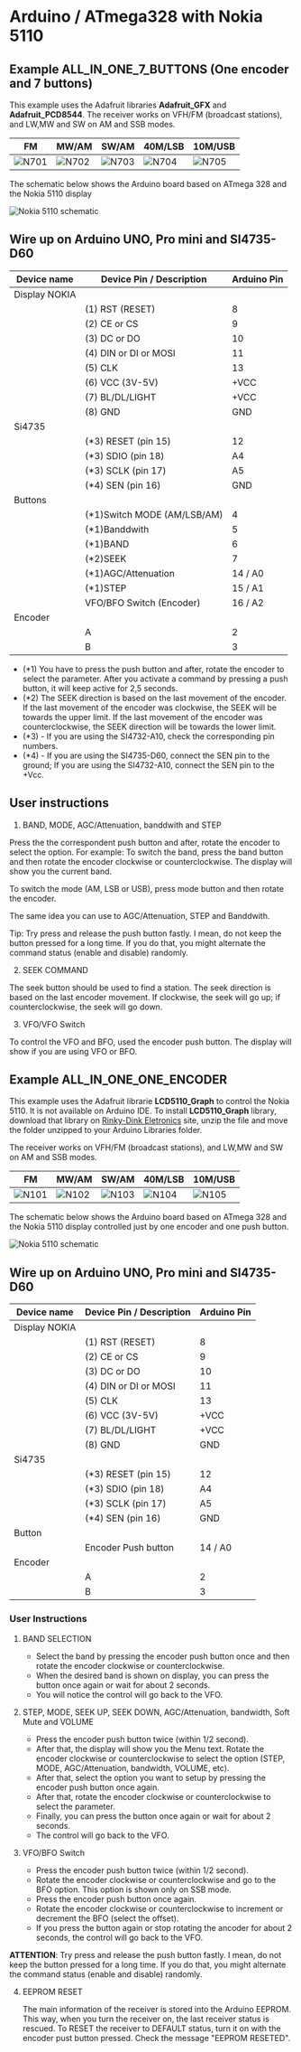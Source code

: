 # Arduino / ATmega328 with Nokia 5110



## Example ALL_IN_ONE_7_BUTTONS (One encoder and 7 buttons) 


This example uses the Adafruit libraries __Adafruit_GFX__ and __Adafruit_PCD8544__. 
The receiver works on VFH/FM (broadcast stations), and  LW,MW and SW on AM and SSB modes.

| FM | MW/AM | SW/AM | 40M/LSB | 10M/USB |
| -- | ----- | ----- | ------- | ------- |
| ![N701](../../extras/images/N7_01.png) | ![N702](../../extras/images/N7_02.png) | ![N703](../../extras/images/N7_03.png) | ![N704](../../extras/images/N7_04.png) | ![N705](../../extras/images/N7_05.png) |  



The schematic below shows the Arduino board based on ATmega 328 and the Nokia 5110 display

![Nokia 5110 schematic](../../extras/images/schematic_basic_Nokia5110.png)


## Wire up on Arduino UNO, Pro mini and SI4735-D60


| Device name               | Device Pin / Description      |  Arduino Pin  |
| ----------------          | ----------------------------- | ------------  |
| Display NOKIA             |                               |               |
|                           | (1) RST (RESET)               |     8         |
|                           | (2) CE or CS                  |     9         |
|                           | (3) DC or DO                  |    10         |
|                           | (4) DIN or DI or MOSI         |    11         |
|                           | (5) CLK                       |    13         |
|                           | (6) VCC  (3V-5V)              |    +VCC       |
|                           | (7) BL/DL/LIGHT               |    +VCC       |
|                           | (8) GND                       |    GND        |
|     Si4735                |                               |               |
|                           | (*3) RESET (pin 15)           |     12        |
|                           | (*3) SDIO (pin 18)            |     A4        |
|                           | (*3) SCLK (pin 17)            |     A5        |
|                           | (*4) SEN (pin 16)             |    GND        |
|     Buttons               |                               |               |
|                           | (*1)Switch MODE (AM/LSB/AM)   |      4        |
|                           | (*1)Banddwith                 |      5        |
|                           | (*1)BAND                      |      6        |
|                           | (*2)SEEK                      |      7        |
|                           | (*1)AGC/Attenuation           |     14 / A0   |
|                           | (*1)STEP                      |     15 / A1   |
|                           | VFO/BFO Switch (Encoder)      |     16 / A2   |
|    Encoder                |                               |               |
|                           | A                             |       2       |
|                           | B                             |       3       |

* (*1) You have to press the push button and after, rotate the encoder to select the parameter.      After you activate a command by pressing a push button, it will keep active for 2,5 seconds.
* (*2) The SEEK direction is based on the last movement of the encoder. If the last movement of       the encoder was clockwise, the SEEK will be towards the upper limit. If the last movement of       the encoder was counterclockwise, the SEEK direction will be towards the lower limit.
* (*3) - If you are using the SI4732-A10, check the corresponding pin numbers.
* (*4) - If you are using the SI4735-D60, connect the SEN pin to the ground; If you are using the SI4732-A10, connect the SEN pin to the +Vcc.



## User instructions 


1. BAND, MODE, AGC/Attenuation, banddwith and STEP

Press the the correspondent push button and after, rotate the encoder to select the option. For example: 
To switch the band, press the band button and then rotate the encoder clockwise or counterclockwise. 
The display will show you the current band. 

To switch the mode (AM, LSB or USB), press mode button and then rotate the encoder.

The same idea you can use to AGC/Attenuation, STEP and Banddwith.

Tip: Try press and release the push button fastly. I mean, do not keep the button pressed for a long time. 
     If you do that, you might alternate the command status (enable and disable) randomly. 


2. SEEK COMMAND

The seek button should be used to find a station. The seek direction is based on the last encoder movement.
If clockwise, the seek will go up; if counterclockwise, the seek will go down.


3. VFO/VFO Switch 

To control the VFO and BFO, used the encoder push button. The display will show if you are using VFO or BFO.



## Example ALL_IN_ONE_ONE_ENCODER 

This example uses the Adafruit librarie __LCD5110_Graph__ to control the Nokia 5110. 
It is not available on Arduino IDE. To install __LCD5110_Graph__ library, download that library on [Rinky-Dink Eletronics](http://www.rinkydinkelectronics.com/library.php?id=47) site, unzip the file and move the folder unzipped to your Arduino Libraries folder. 


The receiver works on VFH/FM (broadcast stations), and  LW,MW and SW on AM and SSB modes.

| FM | MW/AM | SW/AM | 40M/LSB | 10M/USB |
| -- | ----- | ----- | ------- | ------- |
| ![N101](../../extras/images/N1_01.png) | ![N102](../../extras/images/N1_02.png) | ![N103](../../extras/images/N1_03.png) | ![N104](../../extras/images/N1_04.png) | ![N105](../../extras/images/N1_05.png) |  



The schematic below shows the Arduino board based on ATmega 328 and the Nokia 5110 display controlled just by one encoder and one push button.

![Nokia 5110 schematic](../../extras/images/schematic_basic_Nokia5110_one_encoder.png)


## Wire up on Arduino UNO, Pro mini and SI4735-D60


| Device name               | Device Pin / Description      |  Arduino Pin  |
| ----------------          | ----------------------------- | ------------  |
| Display NOKIA             |                               |               |
|                           | (1) RST (RESET)               |     8         |
|                           | (2) CE or CS                  |     9         |
|                           | (3) DC or DO                  |    10         |
|                           | (4) DIN or DI or MOSI         |    11         |
|                           | (5) CLK                       |    13         |
|                           | (6) VCC  (3V-5V)              |    +VCC       |
|                           | (7) BL/DL/LIGHT               |    +VCC       |
|                           | (8) GND                       |    GND        |
|     Si4735                |                               |               |
|                           | (*3) RESET (pin 15)           |     12        |
|                           | (*3) SDIO (pin 18)            |     A4        |
|                           | (*3) SCLK (pin 17)            |     A5        |
|                           | (*4) SEN (pin 16)             |    GND        |
|     Button                |                               |               |
|                           | Encoder Push button           |     14 / A0   |
|     Encoder               |                               |               |
|                           | A                             |       2       |
|                           | B                             |       3       |




### User Instructions


1. BAND SELECTION

   * Select the band by pressing the encoder push button once and then rotate the encoder clockwise or counterclockwise.
   * When the desired band is shown on display, you  can press the button once again or wait for about 2 seconds.
   * You will notice the control will go back to the VFO.

2. STEP, MODE, SEEK UP, SEEK DOWN, AGC/Attenuation, bandwidth, Soft Mute and VOLUME

     * Press the encoder push button twice (within 1/2 second).
     * After that, the display will show you the Menu text. Rotate the encoder clockwise or counterclockwise to select the option (STEP, MODE, AGC/Attenuation, bandwidth, VOLUME, etc).
     * After that, select the option you want to setup by pressing the encoder push button once again.
     * After that, rotate the encoder clockwise or counterclockwise to select the parameter.
     * Finally, you can press the button once again or wait for about 2 seconds.
     * The control will go back to the VFO.  

3. VFO/BFO Switch

    * Press the encoder push button twice (within 1/2 second).
    * Rotate the encoder clockwise or counterclockwise and go to the BFO option. This option is shown only on SSB mode.
    * Press the encoder push button once again.
    * Rotate the encoder clockwise or counterclockwise to increment or decrement the BFO (select the offset).
    * If you press the button again or stop rotating the ancoder for about 2 seconds, the control will go back to the VFO.

__ATTENTION__: Try press and release the push button fastly. I mean, do not keep the button pressed for a long time. If you do that, you might alternate the command status (enable and disable) randomly.

4. EEPROM RESET

   The main information of the receiver is stored into the Arduino EEPROM. This way, when you turn the receiver on, the last receiver status is rescued. To RESET the receiver to DEFAULT status, turn it on with the encoder pust button pressed. Check the message "EEPROM RESETED".

   
